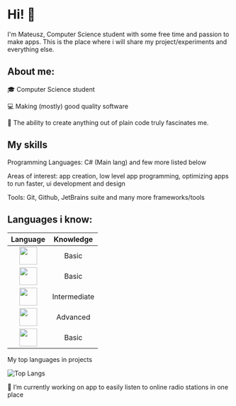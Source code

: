 # Hi! 👋
I'm Mateusz, Computer Science student with some free time and passion to make apps. 
This is the place where i will share my project/experiments and everything else.

## About me:

🎓 Computer Science student

💻 Making (mostly) good quality software 

🚀 The ability to create anything out of plain code truly fascinates me.

## My skills

Programming Languages: C# (Main lang) and few more listed below

Areas of interest: app creation, low level app programming, optimizing apps to run faster, ui development and design

Tools: Git, Github, JetBrains suite and many more frameworks/tools


## Languages i know:

| Language | Knowledge |
|:-----:|:------:|
| <img src="https://cdn.jsdelivr.net/gh/devicons/devicon/icons/vuejs/vuejs-original.svg" width="40" height="40" /> | Basic |
| <img src="https://cdn.jsdelivr.net/gh/devicons/devicon@latest/icons/angular/angular-original.svg" width="40" height="40"/> | Basic |
| <img src="https://cdn.jsdelivr.net/gh/devicons/devicon/icons/typescript/typescript-original.svg" width="40" height="40" /> | Intermediate |
| <img src="https://cdn.jsdelivr.net/gh/devicons/devicon/icons/csharp/csharp-original.svg" width="40" height="40" /> | Advanced |
| <img src="https://cdn.jsdelivr.net/gh/devicons/devicon/icons/cplusplus/cplusplus-original.svg" width="40" height="40" /> | Basic |

My top languages in projects

![Top Langs](https://github-readme-stats.vercel.app/api/top-langs/?username=Dziq-official&hide=html,css&langs_count=6&layout=compact&theme=radical)


🔭 I’m currently working on app to easily listen to online radio stations in one place


<!-- -⚡ Fun fact: ...
-🌱 I’m currently learning: ...
-->
